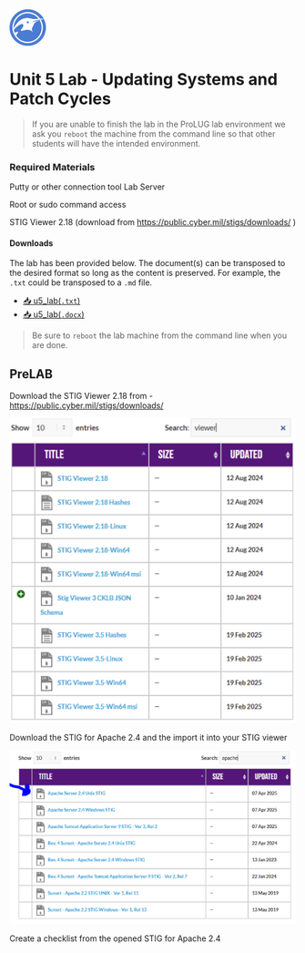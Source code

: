 <div class="flex-container">
        <img src="https://github.com/ProfessionalLinuxUsersGroup/img/blob/main/Assets/Logos/ProLUG_Round_Transparent_LOGO.png?raw=true" width="64" height="64">
    <p>
        <h1>Unit 5 Lab - Updating Systems and Patch Cycles</h1>
    </p>
</div>


> If you are unable to finish the lab in the ProLUG lab environment we ask you `reboot`
> the machine from the command line so that other students will have the intended environment.

### Required Materials

Putty or other connection tool Lab Server

Root or sudo command access

STIG Viewer 2.18 (download from <https://public.cyber.mil/stigs/downloads/> )

#### Downloads

The lab has been provided below. The document(s) can be transposed to
the desired format so long as the content is preserved. For example, the `.txt`
could be transposed to a `.md` file.

- <a href="./assets/downloads/u5/u5_lab.txt" target="_blank" download>📥 u5_lab(`.txt`)</a>
- <a href="./assets/downloads/u5/u5_lab.docx" target="_blank" download>📥 u5_lab(`.docx`)</a>

> Be sure to `reboot` the lab machine from the command line when you are done.

## PreLAB
Download the STIG Viewer 2.18 from - <https://public.cyber.mil/stigs/downloads/>

<img src="./assets/images/download_stig_viewer.png" />

Download the STIG for Apache 2.4 and the import it into your STIG viewer

<img src="./assets/images/download_apache2_stig.png" />

Create a checklist from the opened STIG for Apache 2.4



